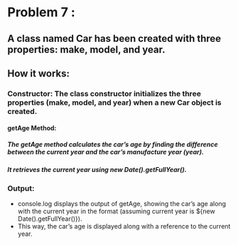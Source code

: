 # Problem 7 :
## A class named Car has been created with three properties: make, model, and year.

## How it works:
### Constructor: The class constructor initializes the three properties (make, model, and year) when a new Car object is created.

#### getAge Method:

##### The getAge method calculates the car’s age by finding the difference between the current year and the car’s manufacture year (year).
##### It retrieves the current year using new Date().getFullYear().
### Output:

* console.log displays the output of getAge, showing the car’s age along with the current year in the format (assuming current year is ${new Date().getFullYear()}).
* This way, the car’s age is displayed along with a reference to the current year.
